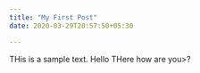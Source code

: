 ```yaml
---
title: "My First Post"
date: 2020-03-29T20:57:50+05:30

---
```


THis is a sample text. Hello THere how are you>?
